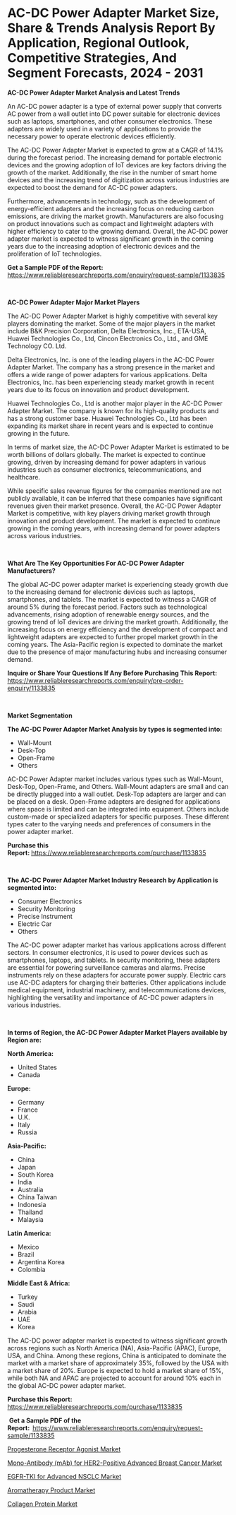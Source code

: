 <p><h1>AC-DC Power Adapter Market Size, Share & Trends Analysis Report By Application, Regional Outlook, Competitive Strategies, And Segment Forecasts, 2024 - 2031</h1></p><p><strong>AC-DC Power Adapter Market Analysis and Latest Trends</strong></p>
<p><p>An AC-DC power adapter is a type of external power supply that converts AC power from a wall outlet into DC power suitable for electronic devices such as laptops, smartphones, and other consumer electronics. These adapters are widely used in a variety of applications to provide the necessary power to operate electronic devices efficiently.</p><p>The AC-DC Power Adapter Market is expected to grow at a CAGR of 14.1% during the forecast period. The increasing demand for portable electronic devices and the growing adoption of IoT devices are key factors driving the growth of the market. Additionally, the rise in the number of smart home devices and the increasing trend of digitization across various industries are expected to boost the demand for AC-DC power adapters.</p><p>Furthermore, advancements in technology, such as the development of energy-efficient adapters and the increasing focus on reducing carbon emissions, are driving the market growth. Manufacturers are also focusing on product innovations such as compact and lightweight adapters with higher efficiency to cater to the growing demand. Overall, the AC-DC power adapter market is expected to witness significant growth in the coming years due to the increasing adoption of electronic devices and the proliferation of IoT technologies.</p></p>
<p><strong>Get a Sample PDF of the Report:&nbsp;</strong> <a href="https://www.reliableresearchreports.com/enquiry/request-sample/1133835">https://www.reliableresearchreports.com/enquiry/request-sample/1133835</a></p>
<p>&nbsp;</p>
<p><strong>AC-DC Power Adapter Major Market Players</strong></p>
<p><p>The AC-DC Power Adapter Market is highly competitive with several key players dominating the market. Some of the major players in the market include B&K Precision Corporation, Delta Electronics, Inc., ETA-USA, Huawei Technologies Co., Ltd, Cincon Electronics Co., Ltd., and GME Technology CO. Ltd.</p><p>Delta Electronics, Inc. is one of the leading players in the AC-DC Power Adapter Market. The company has a strong presence in the market and offers a wide range of power adapters for various applications. Delta Electronics, Inc. has been experiencing steady market growth in recent years due to its focus on innovation and product development.</p><p>Huawei Technologies Co., Ltd is another major player in the AC-DC Power Adapter Market. The company is known for its high-quality products and has a strong customer base. Huawei Technologies Co., Ltd has been expanding its market share in recent years and is expected to continue growing in the future.</p><p>In terms of market size, the AC-DC Power Adapter Market is estimated to be worth billions of dollars globally. The market is expected to continue growing, driven by increasing demand for power adapters in various industries such as consumer electronics, telecommunications, and healthcare.</p><p>While specific sales revenue figures for the companies mentioned are not publicly available, it can be inferred that these companies have significant revenues given their market presence. Overall, the AC-DC Power Adapter Market is competitive, with key players driving market growth through innovation and product development. The market is expected to continue growing in the coming years, with increasing demand for power adapters across various industries.</p></p>
<p>&nbsp;</p>
<p><strong>What Are The Key Opportunities For AC-DC Power Adapter Manufacturers?</strong></p>
<p><p>The global AC-DC power adapter market is experiencing steady growth due to the increasing demand for electronic devices such as laptops, smartphones, and tablets. The market is expected to witness a CAGR of around 5% during the forecast period. Factors such as technological advancements, rising adoption of renewable energy sources, and the growing trend of IoT devices are driving the market growth. Additionally, the increasing focus on energy efficiency and the development of compact and lightweight adapters are expected to further propel market growth in the coming years. The Asia-Pacific region is expected to dominate the market due to the presence of major manufacturing hubs and increasing consumer demand.</p></p>
<p><strong>Inquire or Share Your Questions If Any Before Purchasing This Report:</strong> <a href="https://www.reliableresearchreports.com/enquiry/pre-order-enquiry/1133835">https://www.reliableresearchreports.com/enquiry/pre-order-enquiry/1133835</a></p>
<p>&nbsp;</p>
<p><strong>Market Segmentation</strong></p>
<p><strong>The AC-DC Power Adapter Market Analysis by types is segmented into:</strong></p>
<p><ul><li>Wall-Mount</li><li>Desk-Top</li><li>Open-Frame</li><li>Others</li></ul></p>
<p><p>AC-DC Power Adapter market includes various types such as Wall-Mount, Desk-Top, Open-Frame, and Others. Wall-Mount adapters are small and can be directly plugged into a wall outlet. Desk-Top adapters are larger and can be placed on a desk. Open-Frame adapters are designed for applications where space is limited and can be integrated into equipment. Others include custom-made or specialized adapters for specific purposes. These different types cater to the varying needs and preferences of consumers in the power adapter market.</p></p>
<p><strong>Purchase this Report:&nbsp;</strong><a href="https://www.reliableresearchreports.com/purchase/1133835">https://www.reliableresearchreports.com/purchase/1133835</a></p>
<p>&nbsp;</p>
<p><strong>The AC-DC Power Adapter Market Industry Research by Application is segmented into:</strong></p>
<p><ul><li>Consumer Electronics</li><li>Security Monitoring</li><li>Precise Instrument</li><li>Electric Car</li><li>Others</li></ul></p>
<p><p>The AC-DC power adapter market has various applications across different sectors. In consumer electronics, it is used to power devices such as smartphones, laptops, and tablets. In security monitoring, these adapters are essential for powering surveillance cameras and alarms. Precise instruments rely on these adapters for accurate power supply. Electric cars use AC-DC adapters for charging their batteries. Other applications include medical equipment, industrial machinery, and telecommunications devices, highlighting the versatility and importance of AC-DC power adapters in various industries.</p></p>
<p>&nbsp;</p>
<p><strong>In terms of Region, the AC-DC Power Adapter Market Players available by Region are:</strong></p>
<p>
    <p> <strong> North America: </strong>
        <ul>
            <li>United States</li>
            <li>Canada</li>
        </ul>
        </p> 
    <p> <strong> Europe: </strong>
        <ul>
            <li>Germany</li>
            <li>France</li>
            <li>U.K.</li>
            <li>Italy</li>
            <li>Russia</li>
        </ul>
        </p> 
    <p> <strong> Asia-Pacific: </strong>
        <ul>
            <li>China</li>
            <li>Japan</li>
            <li>South Korea</li>
            <li>India</li>
            <li>Australia</li>
            <li>China Taiwan</li>
            <li>Indonesia</li>
            <li>Thailand</li>
            <li>Malaysia</li>
        </ul>
        </p> 
    <p> <strong> Latin America: </strong>
        <ul>
            <li>Mexico</li>
            <li>Brazil</li>
            <li>Argentina Korea</li>
            <li>Colombia</li>
        </ul>
        </p> 
    <p> <strong> Middle East & Africa: </strong>
        <ul>
            <li>Turkey</li>
            <li>Saudi</li>
            <li>Arabia</li>
            <li>UAE</li>
            <li>Korea</li>
        </ul>
    </p>
    </p>
<p><p>The AC-DC power adapter market is expected to witness significant growth across regions such as North America (NA), Asia-Pacific (APAC), Europe, USA, and China. Among these regions, China is anticipated to dominate the market with a market share of approximately 35%, followed by the USA with a market share of 20%. Europe is expected to hold a market share of 15%, while both NA and APAC are projected to account for around 10% each in the global AC-DC power adapter market.</p></p>
<p><strong>Purchase this Report: </strong><a href="https://www.reliableresearchreports.com/purchase/1133835">https://www.reliableresearchreports.com/purchase/1133835</a></p>
<p>&nbsp;<strong>Get a Sample PDF of the Report:&nbsp;&nbsp;</strong><a href="https://www.reliableresearchreports.com/enquiry/request-sample/1133835">https://www.reliableresearchreports.com/enquiry/request-sample/1133835</a></p>
<p><strong></strong></p>
<p><p><a href="https://medium.com/@alenamorar/progesterone-receptor-agonist-market-exploring-market-share-market-trends-and-future-growth-c768e7f69d1e">Progesterone Receptor Agonist Market</a></p><p><a href="https://github.com/Glendatilghmankmgz0rbhwpy/Market-Research-Report-List-1/blob/main/mono-antibody-mab-for-her2-positive-advanced-breast-cancer-market.md">Mono-Antibody (mAb) for HER2-Positive Advanced Breast Cancer Market</a></p><p><a href="https://github.com/dx0328/Market-Research-Report-List-1/blob/main/egfr-tki-for-advanced-nsclc-market.md">EGFR-TKI for Advanced NSCLC Market</a></p><p><a href="https://medium.com/@alenamorar/analyzing-aromatherapy-product-market-global-industry-perspective-and-forecast-2024-to-2031-b6b0dfde4a12">Aromatherapy Product Market</a></p><p><a href="https://medium.com/@alenamorar/collagen-protein-market-the-key-to-successful-business-strategy-forecast-till-2031-b179ecb4db1f">Collagen Protein Market</a></p></p>